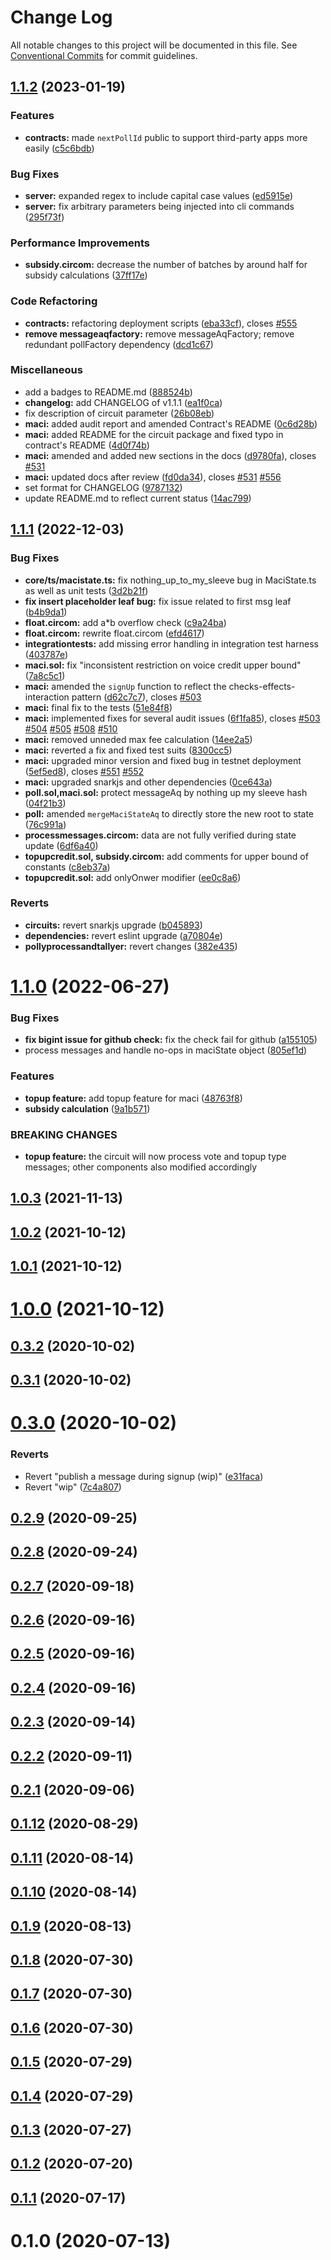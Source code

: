 # Change Log

All notable changes to this project will be documented in this file.
See [Conventional Commits](https://conventionalcommits.org) for commit guidelines.

## [1.1.2](https://github.com/privacy-scaling-explorations/maci/compare/v1.1.1...v1.1.2) (2023-01-19)


### Features

* **contracts:** made `nextPollId` public to support third-party apps more easily ([c5c6bdb](https://github.com/privacy-scaling-explorations/maci/commit/c5c6bdb3db3e4ce25d0de642e75278becc405d61))


### Bug Fixes

* **server:** expanded regex to include capital case values ([ed5915e](https://github.com/privacy-scaling-explorations/maci/commit/ed5915eb524b92299b3a52f2de1000161a8f1a32))
* **server:** fix arbitrary parameters being injected into cli commands ([295f73f](https://github.com/privacy-scaling-explorations/maci/commit/295f73fe6744e924e677726987bb07b8c4761852))

### Performance Improvements

* **subsidy.circom:** decrease the number of batches by around half for subsidy calculations ([37ff17e](https://github.com/privacy-scaling-explorations/maci/commit/37ff17e6569a652fe4ad7310221c1a4e7b2bff75))

### Code Refactoring

* **contracts:** refactoring deployment scripts ([eba33cf](https://github.com/privacy-scaling-explorations/maci/commit/eba33cfc822208d9a6ca1ad4e9d3442a8c613c4d)), closes [#555](https://github.com/privacy-scaling-explorations/maci/issues/555)
* **remove messageaqfactory:** remove messageAqFactory; remove redundant pollFactory dependency ([dcd1c67](https://github.com/privacy-scaling-explorations/maci/commit/dcd1c67f14f0cb92979d13e7887373ff6e354a6f))


### Miscellaneous

* add a badges to README.md ([888524b](https://github.com/privacy-scaling-explorations/maci/commit/888524baae82d56edbf0c794e587de174906c34c))
* **changelog:** add CHANGELOG of v1.1.1 ([ea1f0ca](https://github.com/privacy-scaling-explorations/maci/commit/ea1f0ca93f1618df0ba046f1f01b2abad57e0ee1))
* fix description of circuit parameter ([26b08eb](https://github.com/privacy-scaling-explorations/maci/commit/26b08eba98394f97f054163a6d4d91bbd0595f44))
* **maci:** added audit report and amended Contract's README ([0c6d28b](https://github.com/privacy-scaling-explorations/maci/commit/0c6d28b66091609a3cf62b1a0faa08e87b5c82aa))
* **maci:** added README for the circuit package and fixed typo in contract's README ([4d0f74b](https://github.com/privacy-scaling-explorations/maci/commit/4d0f74b8480cd2d20e835d43b33c2aab6578d194))
* **maci:** amended and added new sections in the docs ([d9780fa](https://github.com/privacy-scaling-explorations/maci/commit/d9780fabed10e9d97bb72cf6d118e061b83157b9)), closes [#531](https://github.com/privacy-scaling-explorations/maci/issues/531)
* **maci:** updated docs after review ([fd0da34](https://github.com/privacy-scaling-explorations/maci/commit/fd0da346406a5c2c6648bbff1b081863039bcf2b)), closes [#531](https://github.com/privacy-scaling-explorations/maci/issues/531) [#556](https://github.com/privacy-scaling-explorations/maci/issues/556)
* set format for CHANGELOG ([9787132](https://github.com/privacy-scaling-explorations/maci/commit/978713227dbe2514c45d4c4b31053d58d1bcb521))
* update README.md to reflect current status ([14ac799](https://github.com/privacy-scaling-explorations/maci/commit/14ac7994aa7148cff9fdb9b9cd36ecac93290cda))



## [1.1.1](https://github.com/privacy-scaling-explorations/maci/compare/v1.1.0...v1.1.1) (2022-12-03)


### Bug Fixes

* **core/ts/macistate.ts:** fix nothing_up_to_my_sleeve bug in MaciState.ts as well as unit tests ([3d2b21f](https://github.com/privacy-scaling-explorations/maci/commit/3d2b21f185c285542b92512a871b0886a3fedc83))
* **fix insert placeholder leaf bug:** fix issue related to first msg leaf ([b4b9da1](https://github.com/privacy-scaling-explorations/maci/commit/b4b9da1aff830daad2c70f530749df50cea9334f))
* **float.circom:** add a*b overflow check ([c9a24ba](https://github.com/privacy-scaling-explorations/maci/commit/c9a24bac757568d1d46ec0d876d67bdc82f770ba))
* **float.circom:** rewrite float.circom ([efd4617](https://github.com/privacy-scaling-explorations/maci/commit/efd4617724e956d2566062c6fe882e1d45cba7c4))
* **integrationtests:** add missing error handling in integration test harness ([403787e](https://github.com/privacy-scaling-explorations/maci/commit/403787e197f5188270d9ed0da52abbba9d0db7d1))
* **maci.sol:** fix "inconsistent restriction on voice credit upper bound" ([7a8c5c1](https://github.com/privacy-scaling-explorations/maci/commit/7a8c5c190793032ad10370da9da0d2256abdd999))
* **maci:** amended the `signUp` function to reflect the checks-effects-interaction pattern ([d62c7c7](https://github.com/privacy-scaling-explorations/maci/commit/d62c7c710ba126ced713b8d32190408dbf5fa29f)), closes [#503](https://github.com/privacy-scaling-explorations/maci/issues/503)
* **maci:** final fix to the tests ([51e84f8](https://github.com/privacy-scaling-explorations/maci/commit/51e84f81b13cd6fd56dbbb2887f541f273cd1313))
* **maci:** implemented fixes for several audit issues ([6f1fa85](https://github.com/privacy-scaling-explorations/maci/commit/6f1fa85299ebbc8fe10e30691afe8f036b8c68d1)), closes [#503](https://github.com/privacy-scaling-explorations/maci/issues/503) [#504](https://github.com/privacy-scaling-explorations/maci/issues/504) [#505](https://github.com/privacy-scaling-explorations/maci/issues/505) [#508](https://github.com/privacy-scaling-explorations/maci/issues/508) [#510](https://github.com/privacy-scaling-explorations/maci/issues/510)
* **maci:** removed unneded max fee calculation ([14ee2a5](https://github.com/privacy-scaling-explorations/maci/commit/14ee2a550c0b0dda5bf21b65ee70a38b04ece924))
* **maci:** reverted a fix and fixed test suits ([8300cc5](https://github.com/privacy-scaling-explorations/maci/commit/8300cc548e954a80ab6fb39ab9d559c999e07c10))
* **maci:** upgraded minor version and fixed bug in testnet deployment ([5ef5ed8](https://github.com/privacy-scaling-explorations/maci/commit/5ef5ed842360277ac823c6919e171d0c51ff5702)), closes [#551](https://github.com/privacy-scaling-explorations/maci/issues/551) [#552](https://github.com/privacy-scaling-explorations/maci/issues/552)
* **maci:** upgraded snarkjs and other dependencies ([0ce643a](https://github.com/privacy-scaling-explorations/maci/commit/0ce643a18704c1a2d9245e8e85032874a11f004e))
* **poll.sol,maci.sol:** protect messageAq by nothing up my sleeve hash ([04f21b3](https://github.com/privacy-scaling-explorations/maci/commit/04f21b358b9efc17cffb8732c96f338ec56462d3))
* **poll:** amended `mergeMaciStateAq` to directly store the new root to state ([76c991a](https://github.com/privacy-scaling-explorations/maci/commit/76c991a2c4f580c353f526375daf138fbb66ec92))
* **processmessages.circom:** data are not fully verified during state update ([6df6a40](https://github.com/privacy-scaling-explorations/maci/commit/6df6a4054da926b07f35c5befab4f1f8af33dcc6))
* **topupcredit.sol, subsidy.circom:** add comments for upper bound of constants ([c8eb37a](https://github.com/privacy-scaling-explorations/maci/commit/c8eb37ad593ee671652f11458909df2a95db3581))
* **topupcredit.sol:** add onlyOnwer modifier ([ee0c8a6](https://github.com/privacy-scaling-explorations/maci/commit/ee0c8a6a654d136f95180e6728c9cec283c1659b))


### Reverts

* **circuits:** revert snarkjs upgrade ([b045893](https://github.com/privacy-scaling-explorations/maci/commit/b045893e18f105ce2019ab9d010aa57ef896adc8))
* **dependencies:** revert eslint upgrade ([a70804e](https://github.com/privacy-scaling-explorations/maci/commit/a70804e98bf9f364cc1691e65b5ac677cdb151c1))
* **pollyprocessandtallyer:** revert changes ([382e435](https://github.com/privacy-scaling-explorations/maci/commit/382e43588357141fdc01928caa0310a2b33e2257))





# [1.1.0](https://github.com/privacy-scaling-explorations/maci/compare/v1.0.3...v1.1.0) (2022-06-27)


### Bug Fixes

* **fix bigint issue for github check:** fix the check fail for github ([a155105](https://github.com/privacy-scaling-explorations/maci/commit/a15510508c729251616c3b2d2f981c9f50b1e0f8))
* process messages and handle no-ops in maciState object ([805ef1d](https://github.com/privacy-scaling-explorations/maci/commit/805ef1ded9f525d979f45a51cf2a643ee5e6c71b))


### Features

* **topup feature:** add topup feature for maci ([48763f8](https://github.com/privacy-scaling-explorations/maci/commit/48763f83be3e92811d75fa3c67f7851bdaad09b2))
* **subsidy calculation** ([9a1b571](https://github.com/privacy-scaling-explorations/maci/commit/9a1b571915d20d26720c30bb1a7d93e7ce3651e3))

### BREAKING CHANGES

* **topup feature:** the circuit will now process vote and topup type messages; other components also
modified accordingly



## [1.0.3](https://github.com/privacy-scaling-explorations/maci/compare/v1.0.2...v1.0.3) (2021-11-13)


## [1.0.2](https://github.com/privacy-scaling-explorations/maci/compare/v1.0.1...v1.0.2) (2021-10-12)



## [1.0.1](https://github.com/privacy-scaling-explorations/maci/compare/v1.0.0...v1.0.1) (2021-10-12)



# [1.0.0](https://github.com/privacy-scaling-explorations/maci/compare/v0.3.2...v1.0.0) (2021-10-12)



## [0.3.2](https://github.com/privacy-scaling-explorations/maci/compare/v0.3.1...v0.3.2) (2020-10-02)



## [0.3.1](https://github.com/privacy-scaling-explorations/maci/compare/v0.3.0...v0.3.1) (2020-10-02)



# [0.3.0](https://github.com/privacy-scaling-explorations/maci/compare/v0.2.9...v0.3.0) (2020-10-02)


### Reverts

* Revert "publish a message during signup (wip)" ([e31faca](https://github.com/privacy-scaling-explorations/maci/commit/e31facacc24aa2014109426585f11ebe078bab92))
* Revert "wip" ([7c4a807](https://github.com/privacy-scaling-explorations/maci/commit/7c4a807da5f7467973823203f0a6cb2d1ca0c129))



## [0.2.9](https://github.com/privacy-scaling-explorations/maci/compare/v0.2.8...v0.2.9) (2020-09-25)



## [0.2.8](https://github.com/privacy-scaling-explorations/maci/compare/v0.2.7...v0.2.8) (2020-09-24)



## [0.2.7](https://github.com/privacy-scaling-explorations/maci/compare/v0.2.6...v0.2.7) (2020-09-18)



## [0.2.6](https://github.com/privacy-scaling-explorations/maci/compare/v0.2.5...v0.2.6) (2020-09-16)



## [0.2.5](https://github.com/privacy-scaling-explorations/maci/compare/v0.2.4...v0.2.5) (2020-09-16)



## [0.2.4](https://github.com/privacy-scaling-explorations/maci/compare/v0.2.3...v0.2.4) (2020-09-16)



## [0.2.3](https://github.com/privacy-scaling-explorations/maci/compare/v0.2.2...v0.2.3) (2020-09-14)



## [0.2.2](https://github.com/privacy-scaling-explorations/maci/compare/v0.2.1...v0.2.2) (2020-09-11)



## [0.2.1](https://github.com/privacy-scaling-explorations/maci/compare/v0.1.12...v0.2.1) (2020-09-06)



## [0.1.12](https://github.com/privacy-scaling-explorations/maci/compare/v0.1.11...v0.1.12) (2020-08-29)



## [0.1.11](https://github.com/privacy-scaling-explorations/maci/compare/v0.1.10...v0.1.11) (2020-08-14)



## [0.1.10](https://github.com/privacy-scaling-explorations/maci/compare/v0.1.9...v0.1.10) (2020-08-14)



## [0.1.9](https://github.com/privacy-scaling-explorations/maci/compare/v0.1.8...v0.1.9) (2020-08-13)



## [0.1.8](https://github.com/privacy-scaling-explorations/maci/compare/v0.1.7...v0.1.8) (2020-07-30)



## [0.1.7](https://github.com/privacy-scaling-explorations/maci/compare/v0.1.6...v0.1.7) (2020-07-30)



## [0.1.6](https://github.com/privacy-scaling-explorations/maci/compare/v0.1.5...v0.1.6) (2020-07-30)



## [0.1.5](https://github.com/privacy-scaling-explorations/maci/compare/v0.1.4...v0.1.5) (2020-07-29)



## [0.1.4](https://github.com/privacy-scaling-explorations/maci/compare/v0.1.3...v0.1.4) (2020-07-29)



## [0.1.3](https://github.com/privacy-scaling-explorations/maci/compare/v0.1.2...v0.1.3) (2020-07-27)



## [0.1.2](https://github.com/privacy-scaling-explorations/maci/compare/v0.1.1...v0.1.2) (2020-07-20)



## [0.1.1](https://github.com/privacy-scaling-explorations/maci/compare/v0.1.0...v0.1.1) (2020-07-17)



# 0.1.0 (2020-07-13)
